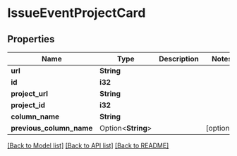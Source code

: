 # IssueEventProjectCard

## Properties

Name | Type | Description | Notes
------------ | ------------- | ------------- | -------------
**url** | **String** |  | 
**id** | **i32** |  | 
**project_url** | **String** |  | 
**project_id** | **i32** |  | 
**column_name** | **String** |  | 
**previous_column_name** | Option<**String**> |  | [optional]

[[Back to Model list]](../README.md#documentation-for-models) [[Back to API list]](../README.md#documentation-for-api-endpoints) [[Back to README]](../README.md)


